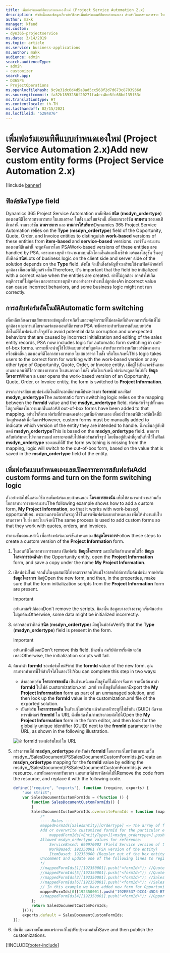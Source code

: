 ```yaml
---
title: เพิ่มฟอร์มเอนทิตีแบบกำหนดเองใหม่ (Project Service Automation 2.x)
description: หัวข้อนี้แสดงข้อมูลเกี่ยวกับวิธีการเพิ่มฟอร์มเอนทิตีแบบกำหนดเอง สำหรับโอกาสทางการขาย ใบเสนอราคา หรือใบแจ้งหนี้ ใน Dynamics 365 Project Service Automation 2.x
author: makk
manager: kfend
ms.custom:
- dyn365-projectservice
ms.date: 3/14/2019
ms.topic: article
ms.service: business-applications
ms.author: makk
audience: admin
search.audienceType:
- admin
- customizer
search.app:
- D365PS
- ProjectOperations
ms.openlocfilehash: 9c9e31dc6d4d5a8ad5cc568f2d7d673c8703936d
ms.sourcegitcommit: fa32b1893286f20271fa4ec4be8fc68bd135f53c
ms.translationtype: HT
ms.contentlocale: th-TH
ms.lasthandoff: 02/15/2021
ms.locfileid: "5284876"
---
```

# <a name="add-new-custom-entity-forms-project-service-automation-2x"></a><span data-ttu-id="07523-103">เพิ่มฟอร์มเอนทิตีแบบกำหนดเองใหม่ (Project Service Automation 2.x)</span><span class="sxs-lookup"><span data-stu-id="07523-103">Add new custom entity forms (Project Service Automation 2.x)</span></span>

[!include [banner](../../includes/psa-now-project-operations.md)]

## <a name="type-field"></a><span data-ttu-id="07523-104">ฟิลด์ชนิด</span><span class="sxs-lookup"><span data-stu-id="07523-104">Type field</span></span> 

<span data-ttu-id="07523-105">Dynamics 365 Project Service Automation อาศัยฟิลด์ **ชนิด** (**msdyn\_ordertype**) ของเอนทิตีโอกาสทางการขาย ใบเสนอราคา ใบสั่ง และใบแจ้งหนี้ เพื่อแยกเวอร์ชัน **ตามงาน** ของเอนทิตีเหล่านี้ จากเวอร์ชัน **ตามรายการ** และ **ตามการให้บริการ**</span><span class="sxs-lookup"><span data-stu-id="07523-105">Dynamics 365 Project Service Automation relies on the **Type** (**msdyn\_ordertype**) field of the Opportunity, Quote, Order, and Invoice entities to distinguish **work-based** versions of these entities from **item-based** and **service-based** versions.</span></span> <span data-ttu-id="07523-106">เวอร์ชัน ตามงาน ของเอนทิตีเหล่านี้ จะถูกจัดการโดย PSA</span><span class="sxs-lookup"><span data-stu-id="07523-106">Work-based versions of these entities are handled by PSA.</span></span> <span data-ttu-id="07523-107">ตรรกะทางธุรกิจจำนวนมากบนฝั่งไคลเอ็นต์และฝั่งเซิร์ฟเวอร์ของโซลูชัน ขึ้นอยู่กับฟิลด์ **ชนิด**</span><span class="sxs-lookup"><span data-stu-id="07523-107">Lots of business logic on the client side and server side of the solution depends on the **Type** field.</span></span> <span data-ttu-id="07523-108">ดังนั้น จึงเป็นสิ่งสำคัญที่จะเตรียมใช้งานฟิลด์ด้วยค่าที่ถูกต้อง เมื่อเอนทิตีถูกสร้างขึ้น</span><span class="sxs-lookup"><span data-stu-id="07523-108">Therefore, it's important that the field be initialized with a correct value when the entities are created.</span></span> <span data-ttu-id="07523-109">ค่าที่ไม่ถูกต้อง อาจทำให้เกิดพฤติกรรมที่ไม่ถูกต้อง และตรรกะทางธุรกิจบางอย่างอาจทำงานไม่ถูกต้อง</span><span class="sxs-lookup"><span data-stu-id="07523-109">An incorrect value can cause incorrect behaviors, and some business logic might not run correctly.</span></span>

## <a name="automatic-form-switching"></a><span data-ttu-id="07523-110">การสลับฟอร์มอัตโนมัติ</span><span class="sxs-lookup"><span data-stu-id="07523-110">Automatic form switching</span></span>

<span data-ttu-id="07523-111">เพื่อหลีกเลี่ยงความเสียหายของข้อมูลที่อาจเกิดขึ้นและพฤติกรรมที่ไม่คาดคิดที่เกิดจากการเริ่มต้นที่ไม่ถูกต้อง และการแก้ไขเรกคอร์ดของเอนทิตีการขาย PSA จะมีตรรกะสำหรับการสลับแบบฟอร์มอัตโนมัติในฟอร์มสำเร็จรูป</span><span class="sxs-lookup"><span data-stu-id="07523-111">To avoid potential data corruption and unexpected behaviors that are caused by incorrect initialization and editing of the sales entity records, PSA now includes logic for automatic form switching in out-of-box forms.</span></span> <span data-ttu-id="07523-112">ตรรกะนี้จะนำผู้ใช้ไปยังแบบฟอร์มที่ถูกต้อง สำหรับการทำงานกับเวอร์ชันตามงาน หรือชนิดอื่นๆ ของเอนทิตีโอกาสทางการขาย ใบเสนอราคา ใบสั่ง หรือใบแจ้งหนี้</span><span class="sxs-lookup"><span data-stu-id="07523-112">This logic takes users to the correct form for working with the work-based version or any other type of Opportunity, Quote, Order, or Invoice entity.</span></span> <span data-ttu-id="07523-113">เมื่อผู้ใช้เปิดเวอร์ชันตามงานของเอนทิตีโอกาสทางการขาย ใบเสนอราคา ใบสั่ง หรือใบแจ้งหนี้ ฟอร์มจะถูกสลับไปยัง **ข้อมูลโครงการ**</span><span class="sxs-lookup"><span data-stu-id="07523-113">When a user opens the work-based version of an Opportunity, Quote, Order, or Invoice entity, the form is switched to **Project Information**.</span></span>

<span data-ttu-id="07523-114">ตรรกะการสลับแบบฟอร์มอัตโนมัติจะอาศัยการแม็ประหว่างค่า **formid** และฟิลด์ **msdyn\_ordertype**</span><span class="sxs-lookup"><span data-stu-id="07523-114">The automatic form switching logic relies on the mapping between the **formId** value and the **msdyn\_ordertype** field.</span></span> <span data-ttu-id="07523-115">ฟอร์มสำเร็จรูปทั้งหมดได้ถูกเพิ่มลงในการแมปนั้นแล้ว</span><span class="sxs-lookup"><span data-stu-id="07523-115">All out-of-box forms have been added to that mapping.</span></span> <span data-ttu-id="07523-116">อย่างไรก็ตาม ฟอร์มที่กำหนดเองต้องถูกเพิ่มด้วยตนเอง เพื่อบ่งชี้ว่าเอนทิตีเวอร์ชันใดที่มีวัตถุประสงค์เพื่อจัดการ</span><span class="sxs-lookup"><span data-stu-id="07523-116">However, custom forms must be manually added to indicate which version of the entity they are intended to handle.</span></span> <span data-ttu-id="07523-117">ซึ่งจะขึ้นอยู่กับฟิลดต์ **msdyn\_ordertype**</span><span class="sxs-lookup"><span data-stu-id="07523-117">This is based on the **msdyn\_ordertype** field.</span></span> <span data-ttu-id="07523-118">หากการสลับฟอร์มหายไปจากการแมป ตรรกะจะสลับไปยังฟอร์มสำเร็จรูป โดยขึ้นอยู่กับค่าที่ถูกบันทึกไว้ในฟิลด์ **msdyn\_ordertype** ของเอนทิตี</span><span class="sxs-lookup"><span data-stu-id="07523-118">If the form switching is missing from the mapping, logic will switch to the out-of-box form, based on the value that is saved in the **msdyn\_ordertype** field of the entity.</span></span>

## <a name="add-custom-forms-and-turn-on-the-form-switching-logic"></a><span data-ttu-id="07523-119">เพิ่มฟอร์มแบบกำหนดเองและเปิดตรรกะการสลับฟอร์ม</span><span class="sxs-lookup"><span data-stu-id="07523-119">Add custom forms and turn on the form switching logic</span></span>

<span data-ttu-id="07523-120">ตัวอย่างต่อไปนี้แสดงวิธีการเพิ่มฟอร์มแบบกำหนดเอง **โครงการของฉัน** เพื่อให้สามารถทำงานร่วมกับโอกาสทางการขายตามงาน</span><span class="sxs-lookup"><span data-stu-id="07523-120">The following example shows how to add a custom form, **My Project Information**, so that it works with work-based opportunities.</span></span> <span data-ttu-id="07523-121">กระบวนการเดียวกันจะถูกใช้ในการเพิ่มฟอร์มแบบกำหนดเอง เพื่อให้ทำงานกับใบเสนอราคา ใบสั่ง และใบแจ้งหนี้</span><span class="sxs-lookup"><span data-stu-id="07523-121">The same process is used to add custom forms so that they work with quotes, orders, and invoices.</span></span>

<span data-ttu-id="07523-122">ทำตามขั้นตอนเหล่านี้ เพื่อสร้างฟอร์มเวอร์ชันกำหนดเอง **ข้อมูลโครงการ**</span><span class="sxs-lookup"><span data-stu-id="07523-122">Follow these steps to create a custom version of the **Project Information** form.</span></span>

1. <span data-ttu-id="07523-123">ในเอนทิตีโอกาสทางการชสสบ เปิดฟอร์ม **ข้อมูลโครงการ** และบันทึกสำเนาภายใต้ชื่อ **ข้อมูลโครงการของฉัน**</span><span class="sxs-lookup"><span data-stu-id="07523-123">In the Opportunity entity, open the **Project Information** form, and save a copy under the name **My Project Information**.</span></span>
2. <span data-ttu-id="07523-124">เปิดฟอร์มใหม่ จากนั้นในคุณสมบัติโปรดตรวจสอบให้แน่ใจว่าสคริปต์การเริ่มต้นฟอร์ม จากฟอร์ม **ข้อมูลโครงการ** มีอยู่</span><span class="sxs-lookup"><span data-stu-id="07523-124">Open the new form, and then, in the properties, make sure that the form initialization scripts from the **Project Information** form are present.</span></span> 

    > [!IMPORTANT]
    > <span data-ttu-id="07523-125">อย่าเอาสคริปต์ออก</span><span class="sxs-lookup"><span data-stu-id="07523-125">Don't remove the scripts.</span></span> <span data-ttu-id="07523-126">มิฉะนั้น ข้อมูลบางอย่างอาจถูกเริ่มต้นอย่างไม่ถูกต้อง</span><span class="sxs-lookup"><span data-stu-id="07523-126">Otherwise, some data might be initialized incorrectly.</span></span>

3. <span data-ttu-id="07523-127">ตรวจสอบว่าฟิลด์ **ชนิด** (**msdyn\_ordertype**) มีอยู่ในฟอร์ม</span><span class="sxs-lookup"><span data-stu-id="07523-127">Verify that the **Type** (**msdyn\_ordertype**) field is present in the form.</span></span> 

    > [!IMPORTANT]
    > <span data-ttu-id="07523-128">อย่าเอาฟิลด์นี้ออก</span><span class="sxs-lookup"><span data-stu-id="07523-128">Don't remove this field.</span></span> <span data-ttu-id="07523-129">มิฉะนั้น สคริปต์การเริ่มต้นจะล้มเหลว</span><span class="sxs-lookup"><span data-stu-id="07523-129">Otherwise, the initialization scripts will fail.</span></span>

4. <span data-ttu-id="07523-130">ค้นหาค่า **formId** ของฟอร์มใหม่</span><span class="sxs-lookup"><span data-stu-id="07523-130">Find the **formId** value of the new form.</span></span> <span data-ttu-id="07523-131">คุณสามารถทำการนี้ให้สำเร็จได้ในสองวิธี:</span><span class="sxs-lookup"><span data-stu-id="07523-131">You can complete this step in two ways:</span></span>

    - <span data-ttu-id="07523-132">ส่งออกฟอร์ม **โครงการของฉัน** เป็นส่วนหนึ่งของโซลูชันที่ไม่มีการจัดการ จากนั้นค้นหาค่า **formId** ในไฟล์ customization.xml .xml ของโซลูชันที่ส่งออก</span><span class="sxs-lookup"><span data-stu-id="07523-132">Export the **My Project Information** form as part of an unmanaged solution, and then look up the **formId** value in the customization.xml file of the exported solution.</span></span>
    - <span data-ttu-id="07523-133">เปิดฟอร์ม **โครงการของฉัน** ในตัวแก้ไขฟอร์ม แล้วค้นหาตัวระบุที่ไม่ซ้ำกัน (GUID) ถัดจากพารามิเตอร์ **fromId** ใน URL ดังที่แสดงในภาพประกอบต่อไปนี้</span><span class="sxs-lookup"><span data-stu-id="07523-133">Open the **My Project Information** form in the form editor, and then look for the globally unique identifier (GUID) next to the **fromId** parameter in the URL, as shown in the following illustration.</span></span>

    ![ค่า formId ของฟอร์มใหม่ ใน URL](media/how-to-add-custom-forms-in-v2.0.png)

5. <span data-ttu-id="07523-135">สร้างการแม็ป **msdyn\_ordertype** สำหรับค่า **formId** โดยการแก้ไขทรัพยากรบนเว็บ msdyn\_/SalesDocument/PSSalesDocumentCustomFormIds.js</span><span class="sxs-lookup"><span data-stu-id="07523-135">Create an **msdyn\_ordertype** mapping for the **formId** value by editing the msdyn\_/SalesDocument/PSSalesDocumentCustomFormIds.js web resource.</span></span> <span data-ttu-id="07523-136">ลบรหัสออกจากทรัพยากร และแทนที่ด้วยรหัสต่อไปนี้</span><span class="sxs-lookup"><span data-stu-id="07523-136">Remove the code from the resource, and replace it with the following code.</span></span>

    ```javascript
    define(["require", "exports"], function (require, exports) {
        "use strict";
        var SalesDocumentCustomFormIds = (function () {
            function SalesDocumentCustomFormIds() {
            }
            SalesDocumentCustomFormIds.overwriteFormIds = function (mappedFormIds) {
                /*
                ---- Notes ----
                mappedFormIds[SalesEntity][OrderType] => The array of forms IDs that support particular entity and order type
                Add or overwrite customized formId for the particular entity and order type by calling:
                    mappedFormIds[<EntityType>][<msdyn_ordertype>].push("<formId>");
                Allowed msdyn_ordertype values for reference:
                    ServiceBased: 690970002 (Field Service version of the entity)
                    WorkBased: 192350001 (PSA version of the entity)
                    ItemBased: 192350000 (Regular out of the box entity)
                Uncomment and update one of the following lines to register custom PSA form for required entity:
                */      
                //mappedFormIds[1][192350001].push("<formId>"); //Quote
                //mappedFormIds[5][192350001].push("<formId>"); //Quote Line
                //mappedFormIds[2][192350001].push("<formId>"); //Sales Order
                //mappedFormIds[6][192350001].push("<formId>"); //Sales Order Line
                // In this example we have added new form for Opportunity
                mappedFormIds[0][192350001].push("192EE537-DCC4-45D3-B7AF-EA694B9113D2"); //Opportunity
                //mappedFormIds[4][192350001].push("<formId>"); //Opportunity Line
            };
            return SalesDocumentCustomFormIds;
        }());
        exports.default = SalesDocumentCustomFormIds;
    });
    ```

6. <span data-ttu-id="07523-137">บันทึก และจากนั้นเผยแพร่การแก้ไข/ปรับปรุงตามคำสั่ง</span><span class="sxs-lookup"><span data-stu-id="07523-137">Save and then publish the customizations.</span></span>


[!INCLUDE[footer-include](../../includes/footer-banner.md)]